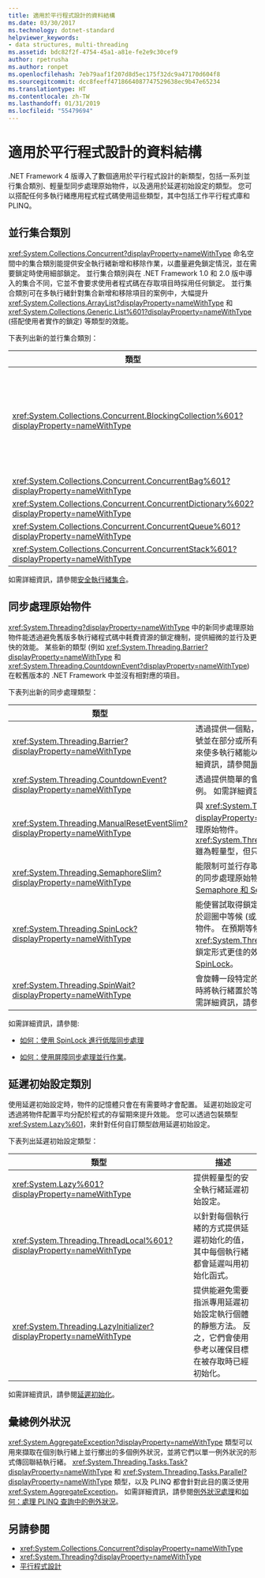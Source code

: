 ```yaml
---
title: 適用於平行程式設計的資料結構
ms.date: 03/30/2017
ms.technology: dotnet-standard
helpviewer_keywords:
- data structures, multi-threading
ms.assetid: bdc82f2f-4754-45a1-a81e-fe2e9c30cef9
author: rpetrusha
ms.author: ronpet
ms.openlocfilehash: 7eb79aaf1f207d8d5ec175f32dc9a47170d604f8
ms.sourcegitcommit: dcc8feeff4718664087747529638ec9b47e65234
ms.translationtype: HT
ms.contentlocale: zh-TW
ms.lasthandoff: 01/31/2019
ms.locfileid: "55479694"
---
```

# <a name="data-structures-for-parallel-programming"></a>適用於平行程式設計的資料結構
.NET Framework 4 版導入了數個適用於平行程式設計的新類型，包括一系列並行集合類別、輕量型同步處理原始物件，以及適用於延遲初始設定的類型。 您可以搭配任何多執行緒應用程式程式碼使用這些類型，其中包括工作平行程式庫和 PLINQ。  
  
## <a name="concurrent-collection-classes"></a>並行集合類別  
 <xref:System.Collections.Concurrent?displayProperty=nameWithType> 命名空間中的集合類別能提供安全執行緒新增和移除作業，以盡量避免鎖定情況，並在需要鎖定時使用細部鎖定。 並行集合類別與在 .NET Framework 1.0 和 2.0 版中導入的集合不同，它並不會要求使用者程式碼在存取項目時採用任何鎖定。 並行集合類別可在多執行緒針對集合新增和移除項目的案例中，大幅提升 <xref:System.Collections.ArrayList?displayProperty=nameWithType> 和 <xref:System.Collections.Generic.List%601?displayProperty=nameWithType> (搭配使用者實作的鎖定) 等類型的效能。  
  
 下表列出新的並行集合類別：  
  
|類型|描述|  
|----------|-----------------|  
|<xref:System.Collections.Concurrent.BlockingCollection%601?displayProperty=nameWithType>|提供安全執行緒集合適用的封鎖和界限容量，這個集合會實作 <xref:System.Collections.Concurrent.IProducerConsumerCollection%601?displayProperty=nameWithType>。 在沒有可用插槽或集合已滿的情況下封鎖產生者執行緒。 在集合為空的情況下封鎖取用者執行緒。 此類型也支援由取用者和產生者所進行的非封鎖存取。 <xref:System.Collections.Concurrent.BlockingCollection%601> 可以作為基底類別或備份存放區使用，以針對任何支援 <xref:System.Collections.Generic.IEnumerable%601>的集合類別提供封鎖和繫結。|  
|<xref:System.Collections.Concurrent.ConcurrentBag%601?displayProperty=nameWithType>|能提供可調整之新增和取得作業的安全執行緒包實作。|  
|<xref:System.Collections.Concurrent.ConcurrentDictionary%602?displayProperty=nameWithType>|並行且可調整的字典類型。|  
|<xref:System.Collections.Concurrent.ConcurrentQueue%601?displayProperty=nameWithType>|並行且可調整的 FIFO 佇列。|  
|<xref:System.Collections.Concurrent.ConcurrentStack%601?displayProperty=nameWithType>|並行且可調整的 LIFO 堆疊。|  
  
 如需詳細資訊，請參閱[安全執行緒集合](../../../docs/standard/collections/thread-safe/index.md)。  
  
## <a name="synchronization-primitives"></a>同步處理原始物件  
 <xref:System.Threading?displayProperty=nameWithType> 中的新同步處理原始物件能透過避免舊版多執行緒程式碼中耗費資源的鎖定機制，提供細微的並行及更快的效能。 某些新的類型 (例如 <xref:System.Threading.Barrier?displayProperty=nameWithType> 和 <xref:System.Threading.CountdownEvent?displayProperty=nameWithType>) 在較舊版本的 .NET Framework 中並沒有相對應的項目。  
  
 下表列出新的同步處理類型：  
  
|類型|描述|  
|----------|-----------------|  
|<xref:System.Threading.Barrier?displayProperty=nameWithType>|透過提供一個點，可讓每個工作發出其抵達的訊號並在部分或所有工作皆已抵達之前持續封鎖，來使多執行緒能以平行方式處理演算法。 如需詳細資訊，請參閱[屏障](../../../docs/standard/threading/barrier.md)。|  
|<xref:System.Threading.CountdownEvent?displayProperty=nameWithType>|透過提供簡單的會合機制來簡化分岔和連結案例。 如需詳細資訊，請參閱 [CountdownEvent](../../../docs/standard/threading/countdownevent.md)。|  
|<xref:System.Threading.ManualResetEventSlim?displayProperty=nameWithType>|與 <xref:System.Threading.ManualResetEvent?displayProperty=nameWithType> 類似的同步處理原始物件。 <xref:System.Threading.ManualResetEventSlim> 雖為輕量型，但只能用於內部處理序通訊。|  
|<xref:System.Threading.SemaphoreSlim?displayProperty=nameWithType>|能限制可並行存取資源或資源集區之執行緒數目的同步處理原始物件。 如需詳細資訊，請參閱 [Semaphore 和 SemaphoreSlim](../../../docs/standard/threading/semaphore-and-semaphoreslim.md)。|  
|<xref:System.Threading.SpinLock?displayProperty=nameWithType>|能使嘗試取得鎖定的執行緒在產生其配量之前，於迴圈中等候 (或*旋轉*) 一段時間的互斥鎖定原始物件。 在預期等候鎖定時間較短的案例中，<xref:System.Threading.SpinLock> 能提供比其他鎖定形式更佳的效能。 如需詳細資訊，請參閱 [SpinLock](../../../docs/standard/threading/spinlock.md)。|  
|<xref:System.Threading.SpinWait?displayProperty=nameWithType>|會旋轉一段特定的時間，並於最終超過旋轉計數時將執行緒置於等候狀態的小型輕量型類型。  如需詳細資訊，請參閱 [SpinWait](../../../docs/standard/threading/spinwait.md)。|  
  
 如需詳細資訊，請參閱:  
  
-   [如何：使用 SpinLock 進行低階同步處理](../../../docs/standard/threading/how-to-use-spinlock-for-low-level-synchronization.md)  
  
-   [如何：使用屏障同步處理並行作業](../../../docs/standard/threading/how-to-synchronize-concurrent-operations-with-a-barrier.md)。  
  
## <a name="lazy-initialization-classes"></a>延遲初始設定類別  
 使用延遲初始設定時，物件的記憶體只會在有需要時才會配置。 延遲初始設定可透過將物件配置平均分配於程式的存留期來提升效能。 您可以透過包裝類型 <xref:System.Lazy%601>，來針對任何自訂類型啟用延遲初始設定。  
  
 下表列出延遲初始設定類型：  
  
|類型|描述|  
|----------|-----------------|  
|<xref:System.Lazy%601?displayProperty=nameWithType>|提供輕量型的安全執行緒延遲初始設定。|  
|<xref:System.Threading.ThreadLocal%601?displayProperty=nameWithType>|以針對每個執行緒的方式提供延遲初始化的值，其中每個執行緒都會延遲叫用初始化函式。|  
|<xref:System.Threading.LazyInitializer?displayProperty=nameWithType>|提供能避免需要指派專用延遲初始設定執行個體的靜態方法。 反之，它們會使用參考以確保目標在被存取時已經初始化。|  
  
 如需詳細資訊，請參閱[延遲初始化](../../../docs/framework/performance/lazy-initialization.md)。  
  
## <a name="aggregate-exceptions"></a>彙總例外狀況  
 <xref:System.AggregateException?displayProperty=nameWithType> 類型可以用來擷取在個別執行緒上並行擲出的多個例外狀況，並將它們以單一例外狀況的形式傳回聯結執行緒。 <xref:System.Threading.Tasks.Task?displayProperty=nameWithType> 和 <xref:System.Threading.Tasks.Parallel?displayProperty=nameWithType> 類型，以及 PLINQ 都會針對此目的廣泛使用 <xref:System.AggregateException>。 如需詳細資訊，請參閱[例外狀況處理](../../../docs/standard/parallel-programming/exception-handling-task-parallel-library.md)和[如何：處理 PLINQ 查詢中的例外狀況](../../../docs/standard/parallel-programming/how-to-handle-exceptions-in-a-plinq-query.md)。  
  
## <a name="see-also"></a>另請參閱

- <xref:System.Collections.Concurrent?displayProperty=nameWithType>
- <xref:System.Threading?displayProperty=nameWithType>
- [平行程式設計](../../../docs/standard/parallel-programming/index.md)
